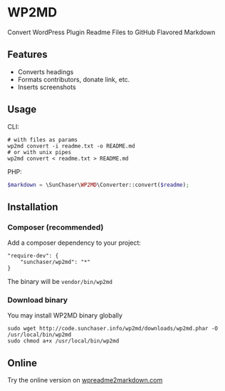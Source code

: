 # WP2MD

Convert WordPress Plugin Readme Files to GitHub Flavored Markdown

## Features

* Converts headings
* Formats contributors, donate link, etc.
* Inserts screenshots

## Usage

CLI:

    # with files as params
    wp2md convert -i readme.txt -o README.md
    # or with unix pipes
    wp2md convert < readme.txt > README.md


PHP:

```php
$markdown = \SunChaser\WP2MD\Converter::convert($readme);
```

## Installation

### Composer (recommended)

Add a composer dependency to your project:

    "require-dev": {
        "sunchaser/wp2md": "*"
    }

The binary will be `vendor/bin/wp2md`

### Download binary

You may install WP2MD binary globally

    sudo wget http://code.sunchaser.info/wp2md/downloads/wp2md.phar -O /usr/local/bin/wp2md
    sudo chmod a+x /usr/local/bin/wp2md

## Online

Try the online version on [wpreadme2markdown.com](http://wpreadme2markdown.com/)
